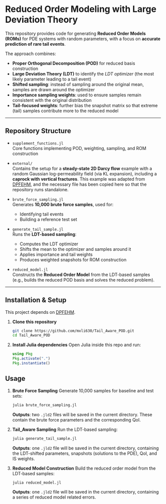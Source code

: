 # Reduced Order Modeling with Large Deviation Theory

This repository provides code for generating **Reduced Order Models (ROMs)** for PDE systems with random parameters, with a focus on **accurate prediction of rare tail events**.  

The approach combines:
- **Proper Orthogonal Decomposition (POD)** for reduced basis construction  
- **Large Deviation Theory (LDT)** to identify the *LDT optimizer* (the most likely parameter leading to a tail event)  
- **Shifted sampling**: instead of sampling around the original mean, samples are drawn around the optimizer  
- **Importance sampling weights**: used to ensure samples remain consistent with the original distribution  
- **Tail-focused weights**: further bias the snapshot matrix so that extreme (tail) samples contribute more to the reduced model  

---

## Repository Structure

- `supplement_functions.jl`  
  Core functions implementing POD, weighting, sampling, and ROM construction  

- `external/`  
  Contains the setup for a **steady-state 2D Darcy flow** example with a random Gaussian log-permeability field (via KL expansion), including a **caprock with vertical fractures**.
  This example was adapted from [DPFEHM](https://github.com/lanl/DPFEHM), and the necessary file has been copied here so that the repository runs standalone.  


- `brute_force_sampling.jl`  
  Generates **10,000 brute force samples**, used for:  
  - Identifying tail events  
  - Building a reference test set  

- `generate_tail_sample.jl`  
  Runs the **LDT-based sampling**:  
  - Computes the LDT optimizer  
  - Shifts the mean to the optimizer and samples around it  
  - Applies importance and tail weights  
  - Produces weighted snapshots for ROM construction  

- `reduced_model.jl`  
  Constructs the **Reduced Order Model** from the LDT-based samples (e.g., builds the reduced POD basis and solves the reduced problem).  

---

## Installation & Setup

This project depends on [DPFEHM](https://github.com/lanl/DPFEHM).  

1. **Clone this repository**  
   ```bash
   git clone https://github.com/mxli630/Tail_Aware_POD.git
   cd Tail_Aware_POD


2. **Install Julia dependencies**
   Open Julia inside this repo and run:
   ```julia
   using Pkg
   Pkg.activate(".")
   Pkg.instantiate()

## Usage
1. **Brute Force Sampling**
   Generate 10,000 samples for baseline and test sets:
   ```bash
   julia brute_force_sampling.jl
   ```
   **Outputs**: two ``.jld2`` files will be saved in the current directory. These contain the brute force parameters and the corresponding QoI.

2. **Tail_Aware Sampling**
   Run the LDT-based sampling:
   ```bash
   julia generate_tail_sample.jl
   ```
   **Outputs**: one ``.jld2`` file will be saved in the current directory, containing the LDT-shifted parameters, snapshots (solutions to the PDE), QoI, and IS weights.

3. **Reduced Model Construction**
   Build the reduced order model from the LDT-based samples:
   ```bash
   julia reduced_model.jl
   ```
   **Outputs**: one ``.jld2`` file will be saved in the current directory, containing a series of reduced model related errors.

   

